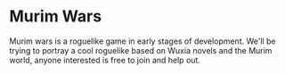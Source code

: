 # Murim Wars
Murim wars is a roguelike game in early stages of development. We'll be trying to portray a cool roguelike based on Wuxia novels and the Murim world, anyone interested is free to join and help out. 
